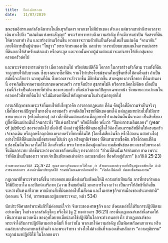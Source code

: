 ```yaml
---
title:  ปีแห่งอิสรภาพ
date:   11/07/2019
---
```


ขณะชนอิสราเอลกำลังเดินทางในถิ่นทุรกันดาร พวกเขาไม่มีบ้านของ ตัวเอง แต่พวกเขากำลังรอเวลาจะเดินทางไปถึง “แผ่นดินแห่งพระสัญญา” พระเจ้าทรงทราบถึงความสำคัญ ที่จะมีการแบ่งปัน จัดสรรที่ดินให้พวกเขาทำ กิน และสร้างบ้านเรือนขึ้น พวกเขาจะรวมตัวกันเป็นสังคมใหม่ในแผ่นดิน “คานาอัน” ภายใต้การเป็นผู้นำของ “โยชูวา” พระเจ้าทรงมองเห็น และช่วย วางระเบียบแบบแผนในการแบ่งสรรที่ดินออกให้สำหรับแต่ละเผ่า หรือตระกูล และจากนั้นพวกผู้นำแต่ละเผ่าจะแบ่งสรรให้กับกลุ่มของครอบครัวต่อไป

และพระเจ้าทรงทราบด้วยว่า เมื่อเวลาผ่านไป ทรัพย์สมบัติก็ดี โอกาส ในการสร้างตัวก็ตาม รวมทั้งที่ดินจะถูกขายให้กับบางคน ซึ่งบางคนจะซื้อที่ดิน รวมไว้ทำประโยชน์ขนาดใหญ่ขึ้นหรือให้คนอื่นเช่า ถ้าเป็นสมัยนี้จะเรียกว่า นายทุนที่ดิน ซึ่งพวกเขาจะร่ำรวยขึ้น มีอิทธิมากขึ้น สาเหตุของการซื้อขาย ที่ดินทำนองนี้ อาจเกิดขึ้นจากความลำบากของครอบครัว การเจ็บป่วย สุขภาพไม่ดี หรือการเลือกไม่ดีพอ เมื่อเป็นเช่นนี้จึงจำเป็นต้องขายที่ทำกิน ของครอบครัว เพื่อนำเงินมาแก้ปัญหาเฉพาะหน้า ซึ่งหมายความว่าคนใน ครอบครัวที่ขายที่ดินไป จะไม่มีมรดกที่ดินให้กับลูกหลานในช่วงรุ่นอายุต่อไป

การแก้ปัญหาของพระเจ้าที่มอบให้กับโยชูวาคือ การออกกฎหมาย ที่ดิน คือผู้ใดที่มีความจำเป็นจริงๆ เมื่อไม่อาจแก้ปัญหาในทางอื่น ครอบครัว อาจตัดสินใจขายที่ดินของตนได้ แต่กฎหมายห้ามไม่ให้มีการขายแบบถาวร (หรือเด็ดขาด) กล่าวคือที่ดินแต่ละแปลงเมื่อถูกขายไป แผ่นดินผืนนั้นจะตก เป็นสิทธิ์ของผู้ซื้อที่ดินแปลงนั้นไว้จนกระทั่ง “ปีแห่งเสรีภาพ” หรือมีอีกชื่อ หนึ่งว่า “ปีแห่งการเฉลิมฉลอง” (year of jubilee) ของรอบถัดไป เมื่อถึงปี ดังกล่าวผู้ที่ซื้อที่ดินของผู้ใดไว้ต้องโอนกรรมสิทธิ์คืนให้ครอบครัวเจ้าของเดิม หรือลูกหรือญาติของครอบครัวที่ขายที่ดินให้ (โดยไม่เสียเงินซื้อ หรือไถ่ถอน แต่อย่างใด) อย่างไรก็ดีที่ดินแปลงเมื่อขายออกไปแล้ว ลูก หรือญาติเจ้าของ ที่ดินสามารถซื้อคืน หรือไถ่ถอนที่ดินแปลงนั้นคืนในเวลาใดก็ได้ อีกครั้งหนึ่ง พระเจ้าทรงเตือนผู้คนถึงความสัมพันธ์ของพวกเขากับพระองค์ ซึ่งมีผลกระทบ เกิดขึ้นระหว่างพวกเขากับคนอื่นๆ ทรงกล่าวว่า “ส่วนที่ดินนั้นเจ้าห้ามขาย ขาด เพราะว่าที่ดินนั้นเป็นของเรา พวกเจ้าเป็นเพียงคนต่างด้าว และแขกเมือง ที่อาศัยอยู่กับเรา” (เลวีนิติ 25:23)

`อ่านพระธรรมเลวีนิติ 25:8-23 คุณสามารถจินตนาการได้ไหม ว่า สังคมจะแตกต่างจากที่เป็นอยู่มากเพียงใด ถ้ามีการนำหลักการ ดังกล่าวนี้มาประยุกต์ใช้ รวมทั้งโดยเฉพาะถ้อยคำที่ว่า “เจ้าต้องไม่กดขี่ ข่มเหงซึ่งกันและกัน”`

กฎเกณฑ์ที่พระเจ้าทรงตั้งขึ้น ทรงออกแบบเพื่อส่งเสริมสังคมให้มี ความเท่าเทียมกัน การที่ทรงกำหนดให้มีปีสะบาโต และปีแห่งเสรีภาพ (ความ ชื่นชมยินดี) มาตรการในวงกว้าง เป็นการให้สิทธิที่เกิดขึ้นระหว่างปีแห่งเสรีภาพ หากมีบางสิ่งที่ผิดพลาดไปในสังคม และในเศรษฐกิจการเมืองของประเทศชาติ” (เอลเลน จี. ไว้ท์, บรรพชนและผู้เผยพระวจนะ, หน้า 534)

นักประวัติศาสตร์พระคัมภีร์ไม่ค่อยแน่ใจว่า จังหวะของเศรษฐกิจ และ สังคมเหล่านี้ได้รับการปฏิบัติตามอย่างเต็มๆ ในช่วงเวลาสำคัญใดๆ หรือไม่ (ดู 2 พงศาวดาร 36:21) กระนั้นกฎเกณฑ์เหล่านี้เสนอให้เห็นการมองแวบหนึ่ง ของกุศโลบายเมื่อนำมาใช้ปฏิบัติในโลกจะทำงานอย่างไร ถ้ากฎเกณฑ์ของ พระเจ้าได้รับการปฏิบัติตามอย่างเต็มที่ ยิ่งกว่านั้น พวกเขาให้ความสำคัญ เป็นพิเศษกับคนยากจน หรือคนลำบากประเภทหาเช้ากินค่ำ และพระเจ้าทรง ห่วงใยไม่ต่างกันที่จะมองเห็นหลักการ “ความยุติธรรม” จะถูกนำมาปฏิบัติใช้ ในโลกของเรา